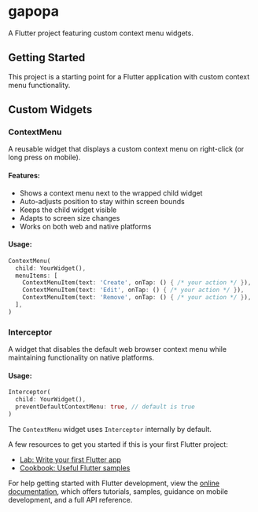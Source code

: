 # gapopa

A Flutter project featuring custom context menu widgets.

## Getting Started

This project is a starting point for a Flutter application with custom context menu functionality.

## Custom Widgets

### ContextMenu

A reusable widget that displays a custom context menu on right-click (or long press on mobile).

#### Features:
- Shows a context menu next to the wrapped child widget
- Auto-adjusts position to stay within screen bounds
- Keeps the child widget visible
- Adapts to screen size changes
- Works on both web and native platforms

#### Usage:

```dart
ContextMenu(
  child: YourWidget(),
  menuItems: [
    ContextMenuItem(text: 'Create', onTap: () { /* your action */ }),
    ContextMenuItem(text: 'Edit', onTap: () { /* your action */ }),
    ContextMenuItem(text: 'Remove', onTap: () { /* your action */ }),
  ],
)
```

### Interceptor

A widget that disables the default web browser context menu while maintaining functionality on native platforms.

#### Usage:

```dart
Interceptor(
  child: YourWidget(),
  preventDefaultContextMenu: true, // default is true
)
```

The `ContextMenu` widget uses `Interceptor` internally by default.

A few resources to get you started if this is your first Flutter project:

- [Lab: Write your first Flutter app](https://docs.flutter.dev/get-started/codelab)
- [Cookbook: Useful Flutter samples](https://docs.flutter.dev/cookbook)

For help getting started with Flutter development, view the
[online documentation](https://docs.flutter.dev/), which offers tutorials,
samples, guidance on mobile development, and a full API reference.
